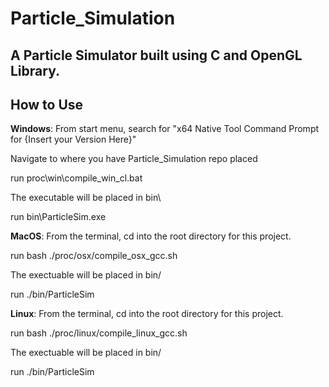 # Particle_Simulation

A Particle Simulator built using C and OpenGL Library.
---
**How to Use**
---
**Windows**:
From start menu, search for "x64 Native Tool Command Prompt for {Insert your Version Here}"

Navigate to where you have Particle_Simulation repo placed

run proc\win\compile_win_cl.bat

The executable will be placed in bin\

run bin\ParticleSim.exe

**MacOS**:
From the terminal, cd into the root directory for this project.

run bash ./proc/osx/compile_osx_gcc.sh

The exectuable will be placed in bin/

run ./bin/ParticleSim

**Linux**:
From the terminal, cd into the root directory for this project.

run bash ./proc/linux/compile_linux_gcc.sh

The exectuable will be placed in bin/

run ./bin/ParticleSim
